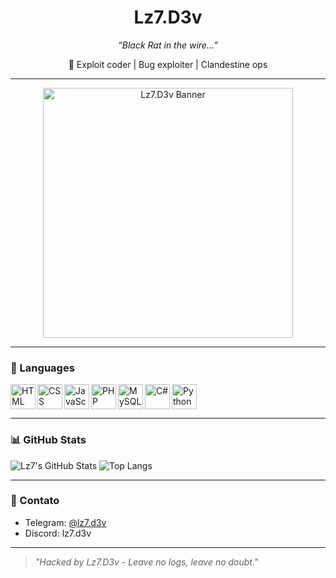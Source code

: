 <h1 align="center"> Lz7.D3v </h1>
<p align="center"><i>“Black Rat in the wire...”</i></p>
<p align="center">🐚 Exploit coder | Bug exploiter | Clandestine ops</p>

---

<div align="center">
  <img src="https://imgur.com/gallery/jjjjjjnhhb-dSsqdWH" alt="Lz7.D3v Banner" width="400" />
</div>

---

### 🧰 Languages

<img align="left" alt="HTML" width="40px" src="https://cdn.jsdelivr.net/gh/devicons/devicon/icons/html5/html5-original.svg" />
<img align="left" alt="CSS" width="40px" src="https://cdn.jsdelivr.net/gh/devicons/devicon/icons/css3/css3-original.svg" />
<img align="left" alt="JavaScript" width="40px" src="https://cdn.jsdelivr.net/gh/devicons/devicon/icons/javascript/javascript-original.svg" />
<img align="left" alt="PHP" width="40px" src="https://cdn.jsdelivr.net/gh/devicons/devicon/icons/php/php-original.svg" />
<img align="left" alt="MySQL" width="40px" src="https://cdn.jsdelivr.net/gh/devicons/devicon/icons/mysql/mysql-original.svg" />
<img align="left" alt="C#" width="40px" src="https://cdn.jsdelivr.net/gh/devicons/devicon/icons/csharp/csharp-original.svg" />
<img align="left" alt="Python" width="40px" src="https://cdn.jsdelivr.net/gh/devicons/devicon/icons/python/python-original.svg" />
<br clear="left" />

---

### 📊 GitHub Stats

![Lz7's GitHub Stats](https://github-readme-stats.vercel.app/api?username=lz7-d3v&show_icons=true&theme=tokyonight)
![Top Langs](https://github-readme-stats.vercel.app/api/top-langs/?username=lz7-d3v&layout=compact&theme=tokyonight)

---

### 📡 Contato

- Telegram: [@lz7.d3v](https://t.me/lz7.d3v)  
- Discord: lz7.d3v

---

> *"Hacked by Lz7.D3v - Leave no logs, leave no doubt."*
